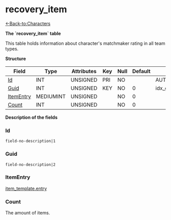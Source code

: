 # recovery_item

[<-Back-to:Characters](database-characters.md)

**The \`recovery_item\` table**

This table holds information about character's matchmaker rating in all team types.

**Structure**

| Field                 | Type        | Attributes | Key | Null | Default | Extra          | Comment |
|-----------------------|-------------|------------|-----|------|---------|----------------|---------|
| [Id][1]               | INT         | UNSIGNED   | PRI | NO   |         | AUTO_INCREMENT |         |
| [Guid][2]             | INT         | UNSIGNED   | KEY | NO   | 0       | idx_guid       |         |
| [ItemEntry][3]        | MEDIUMINT   | UNSIGNED   |     | NO   | 0       |                |         |
| [Count][4]            | INT         | UNSIGNED   |     | NO   | 0       |                |         |

[1]: #id
[2]: #guid
[3]: #itementry
[4]: #count

**Description of the fields**

### Id

`field-no-description|1`

### Guid

`field-no-description|2`

### ItemEntry

[item_template.entry](item_template#entry)

### Count

The amount of items.
